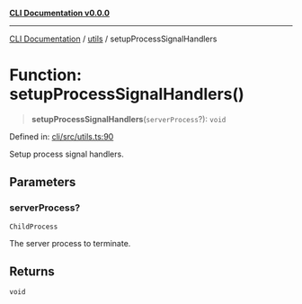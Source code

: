 [**CLI Documentation v0.0.0**](../../README.md)

***

[CLI Documentation](../../modules.md) / [utils](../README.md) / setupProcessSignalHandlers

# Function: setupProcessSignalHandlers()

> **setupProcessSignalHandlers**(`serverProcess`?): `void`

Defined in: [cli/src/utils.ts:90](https://github.com/stonemjs/cli/blob/918c4879f2a7715f30d46038936ca1a10bb41202/src/utils.ts#L90)

Setup process signal handlers.

## Parameters

### serverProcess?

`ChildProcess`

The server process to terminate.

## Returns

`void`

